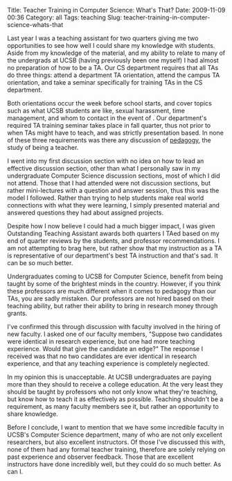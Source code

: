 Title: Teacher Training in Computer Science: What's That?
Date: 2009-11-09 00:36
Category: all
Tags: teaching
Slug: teacher-training-in-computer-science-whats-that

Last year I was a teaching assistant for two quarters giving me two
opportunities to see how well I could share my knowledge with students. Aside
from my knowledge of the material, and my ability to relate to many of the
undergrads at UCSB (having previously been one myself) I had almost no
preparation of how to be a TA. Our CS department requires that all TAs do three
things: attend a department TA orientation, attend the campus TA orientation,
and take a seminar specifically for training TAs in the CS department.

Both orientations occur the week before school starts, and cover topics such as
what UCSB students are like, sexual harassment, time management, and whom to
contact in the event of <blank>. Our department's required TA training seminar
takes place in fall quarter, thus not prior to when TAs might have to teach,
and was strictly presentation based. In none of these three requirements was
there any discussion of [pedagogy][], the study of being a teacher.

I went into my first discussion section with no idea on how to lead an
effective discussion section, other than what I personally saw in my
undergraduate Computer Science discussion sections, most of which I did not
attend. Those that I had attended were not discussion sections, but rather
mini-lectures with a question and answer session, thus this was the model I
followed. Rather than trying to help students make real world connections with
what they were learning, I simply presented material and answered questions
they had about assigned projects.

Despite how I now believe I could had a much bigger impact, I was given
Outstanding Teaching Assistant awards both quarters I TAed based on my end of
quarter reviews by the students, and professor recommendations. I am not
attempting to brag here, but rather show that my instruction as a TA is
representative of our department's best TA instruction and that's sad. It can
be so much better.

Undergraduates coming to UCSB for Computer Science, benefit from being taught
by some of the brightest minds in the country. However, if you think these
professors are much different when it comes to pedagogy than our TAs, you are
sadly mistaken. Our professors are not hired based on their teaching ability,
but rather their ability to bring in research money through grants.

I've confirmed this through discussion with faculty involved in the hiring of
new faculty. I asked one of our faculty members, "Suppose two candidates were
identical in research experience, but one had more teaching experience. Would
that give the candidate an edge?" The response I received was that no two
candidates are ever identical in research experience, and that any teaching
experience is completely neglected.

In my opinion this is unacceptable. At UCSB undergraduates are paying more than
they should to receive a college education. At the very least they should be
taught by professors who not only know what they're teaching, but know how to
teach it as effectively as possible. Teaching shouldn't be a requirement, as
many faculty members see it, but rather an opportunity to share knowledge.

Before I conclude, I want to mention that we have some incredible faculty in
UCSB's Computer Science department, many of who are not only excellent
researchers, but also excellent instructors. Of those I've discussed this with,
none of them had any formal teacher training, therefore are solely relying on
past experience and observer feedback. Those that are excellent instructors
have done incredibly well, but they could do so much better. As can I.

  [pedagogy]: http://en.wikipedia.org/wiki/Pedagogy
